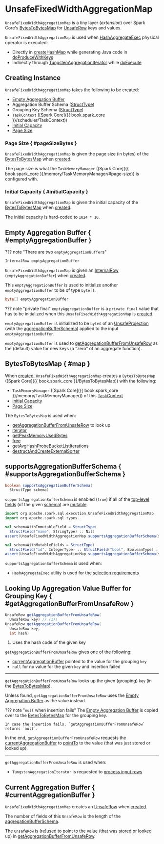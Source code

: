 # UnsafeFixedWidthAggregationMap

`UnsafeFixedWidthAggregationMap` is a tiny layer (_extension_) over Spark Core's [BytesToBytesMap](#map) for [UnsafeRow](../UnsafeRow.md) keys and values.

`UnsafeFixedWidthAggregationMap` is used when [HashAggregateExec](../physical-operators/HashAggregateExec.md) physical operator is executed:

* Directly in [createHashMap](../physical-operators/HashAggregateExec.md#createHashMap) while generating Java code in [doProduceWithKeys](../physical-operators/HashAggregateExec.md#doProduceWithKeys)
* Indirectly through [TungstenAggregationIterator](TungstenAggregationIterator.md#hashMap) while [doExecute](../physical-operators/HashAggregateExec.md#doExecute)

## Creating Instance

`UnsafeFixedWidthAggregationMap` takes the following to be created:

* [Empty Aggregation Buffer](#emptyAggregationBuffer)
* <span id="aggregationBufferSchema"> Aggregation Buffer Schema ([StructType](../types/StructType.md))
* <span id="groupingKeySchema"> Grouping Key Schema ([StructType](../types/StructType.md))
* <span id="taskContext"> `TaskContext` ([Spark Core]({{ book.spark_core }}/scheduler/TaskContext))
* [Initial Capacity](#initialCapacity)
* [Page Size](#pageSizeBytes)

### Page Size { #pageSizeBytes }

`UnsafeFixedWidthAggregationMap` is given the page size (in bytes) of the [BytesToBytesMap](#map) when [created](#creating-instance).

The page size is what the `TaskMemoryManager` ([Spark Core]({{ book.spark_core }}/memory/TaskMemoryManager/#page-size)) is configured with.

### Initial Capacity { #initialCapacity }

`UnsafeFixedWidthAggregationMap` is given the initial capacity of the [BytesToBytesMap](#map) when [created](#creating-instance).

The initial capacity is hard-coded to `1024 * 16`.

## Empty Aggregation Buffer { #emptyAggregationBuffer }

??? note "There are two `emptyAggregationBuffer`s"

```java
InternalRow emptyAggregationBuffer
```

`UnsafeFixedWidthAggregationMap` is given an [InternalRow](../InternalRow.md) (`emptyAggregationBuffer`) when [created](#creating-instance).

This `emptyAggregationBuffer` is used to initialize another `emptyAggregationBuffer` to be of type `byte[]`.

```java
byte[] emptyAggregationBuffer
```

??? note "private final"
    `emptyAggregationBuffer` is a `private final`  value that has to be initialized when this `UnsafeFixedWidthAggregationMap` is [created](#creating-instance).

`emptyAggregationBuffer` is initialized to be `byte`s of an [UnsafeProjection](../expressions/UnsafeProjection.md#create) (with the [aggregationBufferSchema](#aggregationBufferSchema)) applied to the input `emptyAggregationBuffer`.

`emptyAggregationBuffer` is used to [getAggregationBufferFromUnsafeRow](#getAggregationBufferFromUnsafeRow) as the (default) value for new keys (a "zero" of an aggregate function).

## BytesToBytesMap { #map }

When [created](#creating-instance), `UnsafeFixedWidthAggregationMap` creates a `BytesToBytesMap` ([Spark Core]({{ book.spark_core }}/BytesToBytesMap)) with the following:

* `TaskMemoryManager` ([Spark Core]({{ book.spark_core }}/memory/TaskMemoryManager)) of this [TaskContext](#taskContext)
* [Initial Capacity](#initialCapacity)
* [Page Size](#pageSizeBytes)

The `BytesToBytesMap` is used when:

* [getAggregationBufferFromUnsafeRow](#getAggregationBufferFromUnsafeRow) to look up
* [iterator](#iterator)
* [getPeakMemoryUsedBytes](#getPeakMemoryUsedBytes)
* [free](#free)
* [getAvgHashProbeBucketListIterations](#getAvgHashProbeBucketListIterations)
* [destructAndCreateExternalSorter](#destructAndCreateExternalSorter)

## supportsAggregationBufferSchema { #supportsAggregationBufferSchema }

```java
boolean supportsAggregationBufferSchema(
  StructType schema)
```

`supportsAggregationBufferSchema` is enabled (`true`) if all of the [top-level fields](../types/StructType.md#fields) (of the given [schema](../types/StructType.md)) are [mutable](../UnsafeRow.md#isMutable).

```scala
import org.apache.spark.sql.execution.UnsafeFixedWidthAggregationMap
import org.apache.spark.sql.types._
```

```scala
val schemaWithImmutableField = StructType(
  StructField("name", StringType) :: Nil)
assert(UnsafeFixedWidthAggregationMap.supportsAggregationBufferSchema(schemaWithImmutableField) == false)
```

```scala
val schemaWithMutableFields = StructType(
  StructField("id", IntegerType) :: StructField("bool", BooleanType) :: Nil)
assert(UnsafeFixedWidthAggregationMap.supportsAggregationBufferSchema(schemaWithMutableFields))
```

`supportsAggregationBufferSchema` is used when:

* `HashAggregateExec` utility is used for the [selection requirements](../physical-operators/HashAggregateExec.md#supportsAggregate)

## Looking Up Aggregation Value Buffer for Grouping Key { #getAggregationBufferFromUnsafeRow }

```java
UnsafeRow getAggregationBufferFromUnsafeRow(
  UnsafeRow key) // (1)!
UnsafeRow getAggregationBufferFromUnsafeRow(
  UnsafeRow key,
  int hash)
```

1. Uses the hash code of the given key

`getAggregationBufferFromUnsafeRow` gives one of the following:

* [currentAggregationBuffer](#currentAggregationBuffer) pointed to the value for the grouping `key`
* `null` for no value for the given `key` and insertion failed

---

`getAggregationBufferFromUnsafeRow` looks up the given (grouping) `key` (in the [BytesToBytesMap](#map)).

Unless found, `getAggregationBufferFromUnsafeRow` uses the [Empty Aggregation Buffer](#emptyAggregationBuffer) as the value instead.

??? note "`null` when insertion fails"
    The [Empty Aggregation Buffer](#emptyAggregationBuffer) is copied over to the [BytesToBytesMap](#map) for the grouping key.

    In case the insertion fails, `getAggregationBufferFromUnsafeRow` returns `null`.

In the end, `getAggregationBufferFromUnsafeRow` requests the [currentAggregationBuffer](#currentAggregationBuffer) to [pointTo](../UnsafeRow.md#pointTo) to the value (that was just stored or looked up).

---

`getAggregationBufferFromUnsafeRow` is used when:

* `TungstenAggregationIterator` is requested to [process input rows](TungstenAggregationIterator.md#processInputs)

## Current Aggregation Buffer { #currentAggregationBuffer }

`UnsafeFixedWidthAggregationMap` creates an [UnsafeRow](../UnsafeRow.md) when [created](#creating-instance).

The number of fields of this `UnsafeRow` is the length of the [aggregationBufferSchema](#aggregationBufferSchema).

The `UnsafeRow` is (re)used to point to the value (that was stored or looked up) in [getAggregationBufferFromUnsafeRow](#getAggregationBufferFromUnsafeRow).
